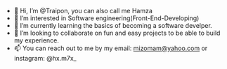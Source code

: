 - 👋 Hi, I’m @Traipon, you can also call me Hamza
- 👀 I’m interested in Software engineering(Front-End-Developing)
- 🌱 I’m currently learning the basics of becoming a software develper.
- 💞️ I’m looking to collaborate on fun and easy projects to be able to build my experience.
- 📫 You can reach out to me by my email: mizomam@yahoo.com or instagram: @hx.m7x_

<!---
Traipon/Traipon is a ✨ special ✨ repository because its `README.md` (this file) appears on your GitHub profile.
You can click the Preview link to take a look at your changes.
--->
